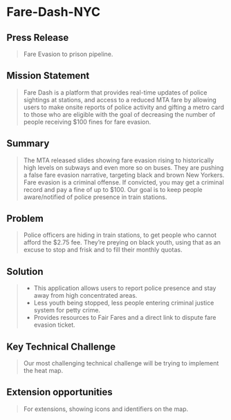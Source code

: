 # Fare-Dash-NYC
## Press Release
> Fare Evasion to prison pipeline. 

## Mission Statement
> Fare Dash is a platform that provides real-time updates of police sightings at stations, and access to a reduced MTA fare by allowing users to make onsite reports of police activity and gifting a metro card to those who are eligible with the goal of decreasing the number of people receiving $100 fines for fare evasion. 

## Summary
> The MTA released slides showing fare evasion rising to historically high levels on subways and even more so on buses. 
> They are pushing a false fare evasion narrative, targeting black and brown New Yorkers. Fare evasion is a criminal offense. 
> If convicted, you may get a criminal record and pay a fine of up to $100. Our goal is to keep people aware/notified of police presence in train stations.

## Problem 
> Police officers are hiding in train stations, to get people who cannot afford the $2.75 fee. 
> They’re preying on black youth, using that as an excuse to stop and frisk and to fill their monthly quotas.  

## Solution
> - This application allows users to report police presence and stay away from high concentrated areas.
> - Less youth being stopped, less people entering criminal justice system for petty crime.
> - Provides resources to Fair Fares and a direct link to dispute fare evasion ticket.

## Key Technical Challenge 
> Our most challenging technical challenge will be trying to implement the heat map. 

## Extension opportunities
> For extensions, showing icons and identifiers on the map.
